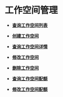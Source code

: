 # 工作空间管理<a name="workspace"></a>

 

-   **[查询工作空间列表](查询工作空间列表.md)**  

-   **[创建工作空间](创建工作空间.md)**  

-   **[查询工作空间详情](查询工作空间详情.md)**  

-   **[修改工作空间](修改工作空间.md)**  

-   **[删除工作空间](删除工作空间.md)**  

-   **[查询工作空间配额](查询工作空间配额.md)**  

-   **[修改工作空间配额](修改工作空间配额.md)**  


